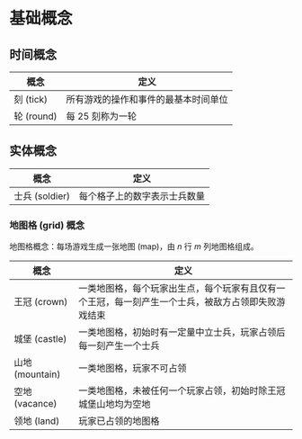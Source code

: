 # 基础概念

## 时间概念

|概念|定义|
|-|-|
|刻 (tick)|所有游戏的操作和事件的最基本时间单位|
|轮 (round)|每 $25$ 刻称为一轮|

## 实体概念

|概念|定义|
|-|-|
|士兵 (soldier)|每个格子上的数字表示士兵数量|

### 地图格 (grid) 概念

地图格概念：每场游戏生成一张地图 (map)，由 $n$ 行 $m$ 列地图格组成。

|概念|定义|
|-|-|
|王冠 (crown)|一类地图格，每个玩家出生点，每个玩家有且仅有一个王冠，每一刻产生一个士兵，被敌方占领即失败游戏结束|
|城堡 (castle)|一类地图格，初始时有一定量中立士兵，玩家占领后每一刻产生一个士兵|
|山地 (mountain)|一类地图格，玩家不可占领|
|空地 (vacance)|一类地图格，未被任何一个玩家占领，初始时除王冠城堡山地均为空地|
|领地 (land)|玩家已占领的地图格|
